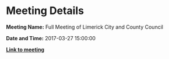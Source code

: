 # Meeting Details

**Meeting Name:** Full Meeting of Limerick City and County Council

**Date and Time:** 2017-03-27 15:00:00

**<a href="https://www.limerick.ie/council/whats-on/full-meeting-limerick-city-and-county-council-4" target="_blank">Link to meeting</a>**

